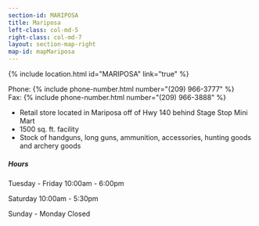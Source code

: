 ```yaml
---
section-id: MARIPOSA
title: Mariposa
left-class: col-md-5
right-class: col-md-7
layout: section-map-right
map-id: mapMariposa
---
```

{% include location.html id="MARIPOSA" link="true" %}

Phone: {% include phone-number.html number="(209) 966-3777" %}<br />
Fax: {% include phone-number.html number="(209) 966-3888" %}<br />

- Retail store located in Mariposa off of Hwy 140 behind Stage Stop Mini Mart
- 1500 sq. ft. facility
- Stock of handguns, long guns, ammunition, accessories, hunting goods and archery goods

##### Hours

Tuesday - Friday
10:00am - 6:00pm

Saturday
10:00am - 5:30pm

Sunday - Monday
Closed
